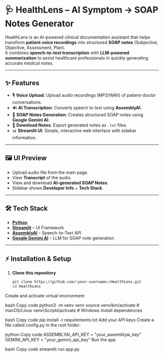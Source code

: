 # 🩺 HealthLens – AI Symptom → SOAP Notes Generator

HealthLens is an AI-powered clinical documentation assistant that helps transform **patient voice recordings** into structured **SOAP notes** (Subjective, Objective, Assessment, Plan).  
It combines **speech-to-text transcription** with **LLM-powered summarization** to assist healthcare professionals in quickly generating accurate medical notes.

---

## ✨ Features
- 🎙️ **Voice Upload**: Upload audio recordings (MP3/WAV) of patient-doctor conversations.
- 🔊 **AI Transcription**: Converts speech to text using **AssemblyAI**.
- 🧠 **SOAP Notes Generation**: Creates structured SOAP notes using **Google Gemini AI**.
- 💾 **Download Notes**: Export generated notes as `.txt` files.
- 📊 **Streamlit UI**: Simple, interactive web interface with sidebar information.

---

## 🖼️ UI Preview
- Upload audio file from the main page.
- View **Transcript** of the audio.
- View and download **AI-generated SOAP Notes**.
- Sidebar shows **Developer Info** + **Tech Stack**.

---

## 🛠️ Tech Stack
- **[Python](https://www.python.org/)**  
- **[Streamlit](https://streamlit.io/)** – UI Framework  
- **[AssemblyAI](https://www.assemblyai.com/)** – Speech-to-Text API  
- **[Google Gemini AI](https://ai.google/)** – LLM for SOAP note generation  

---
## ⚡ Installation & Setup

1. **Clone this repository**
   ```bash
   git clone https://github.com/<your-username>/HealthLens.git
   cd HealthLens
Create and activate virtual environment

bash
Copy code
python3 -m venv venv
source venv/bin/activate   # macOS/Linux
venv\Scripts\activate      # Windows
Install dependencies

bash
Copy code
pip install -r requirements.txt
Add your API keys
Create a file called config.py in the root folder:

python
Copy code
ASSEMBLYAI_API_KEY = "your_assemblyai_key"
GEMINI_API_KEY = "your_gemini_api_key"
Run the app

bash
Copy code
streamlit run app.py

